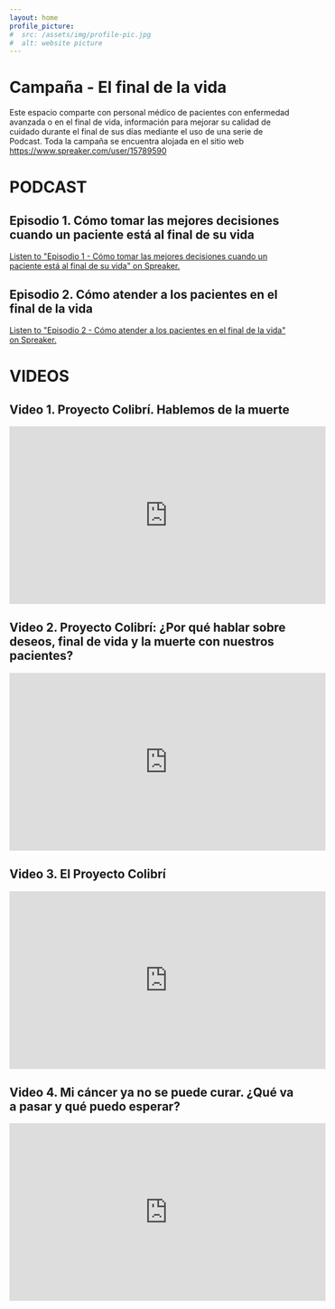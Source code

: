 ```yaml
---
layout: home
profile_picture:
#  src: /assets/img/profile-pic.jpg
#  alt: website picture
---
```


# Campaña - El final de la vida

Este espacio comparte con personal médico de pacientes con enfermedad avanzada o en el final de vida, información para mejorar su calidad de cuidado durante el final de sus días mediante el uso de una serie de Podcast. Toda la campaña se encuentra alojada en el sitio web <https://www.spreaker.com/user/15789590>



# **PODCAST**


## Episodio 1. Cómo tomar las mejores decisiones cuando un paciente está al final de su vida

<a class="spreaker-player" href="https://www.spreaker.com/show/como-tomar-las-mejores-decisiones" data-resource="show_id=5327367" data-theme="light" data-playlist="show" data-cover="https://d3wo5wojvuv7l.cloudfront.net/images.spreaker.com/original/4f25d41dbcb136358ea2ccf346e8798c.jpg" data-width="100%" data-height="120px">Listen to "Episodio 1 - Cómo tomar las mejores decisiones cuando un paciente está al final de su vida" on Spreaker.</a><script async src="https://widget.spreaker.com/widgets.js"></script>


## Episodio 2. Cómo atender a los pacientes en el final de la vida

<a class="spreaker-player" href="https://www.spreaker.com/show/episodio-2-como-atender-a-los-pacientes" data-resource="show_id=5327400" data-theme="light" data-playlist="show" data-cover="https://d3wo5wojvuv7l.cloudfront.net/images.spreaker.com/original/d330bffe71bf947b3b3084abff0b7181.jpg" data-width="100%" data-height="120px">Listen to "Episodio 2 - Cómo atender a los pacientes en el final de la vida" on Spreaker.</a><script async src="https://widget.spreaker.com/widgets.js"></script>

   

# **VIDEOS**

## Video 1. Proyecto Colibrí. Hablemos de la muerte

<iframe width="560" height="315" src="https://www.youtube.com/embed/bELAl0rkQA4" title="YouTube video player" frameborder="0" allow="accelerometer; autoplay; clipboard-write; encrypted-media; gyroscope; picture-in-picture" allowfullscreen></iframe>
   

## Video 2. Proyecto Colibrí: ¿Por qué hablar sobre deseos, final de vida y la muerte con nuestros pacientes?

<iframe width="560" height="315" src="https://www.youtube.com/embed/tEDFUeadI4A" title="YouTube video player" frameborder="0" allow="accelerometer; autoplay; clipboard-write; encrypted-media; gyroscope; picture-in-picture" allowfullscreen></iframe>
   

## Video 3. El Proyecto Colibrí

<iframe width="560" height="315" src="https://www.youtube.com/embed/4dB-4oyJ4xo?start=2358" title="YouTube video player" frameborder="0" allow="accelerometer; autoplay; clipboard-write; encrypted-media; gyroscope; picture-in-picture" allowfullscreen></iframe>
   

## Video 4. Mi cáncer ya no se puede curar. ¿Qué va a pasar y qué puedo esperar?

<iframe width="560" height="315" src="https://www.youtube.com/embed/mkHFY5LxM58" title="YouTube video player" frameborder="0" allow="accelerometer; autoplay; clipboard-write; encrypted-media; gyroscope; picture-in-picture" allowfullscreen></iframe>